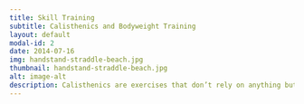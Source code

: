 ```yaml
---
title: Skill Training
subtitle: Calisthenics and Bodyweight Training
layout: default
modal-id: 2
date: 2014-07-16
img: handstand-straddle-beach.jpg
thumbnail: handstand-straddle-beach.jpg
alt: image-alt
description: Calisthenics are exercises that don’t rely on anything but a person’s own body weight. These exercises allow for the development of strength, endurance, flexibility, and coordination.
---
```

